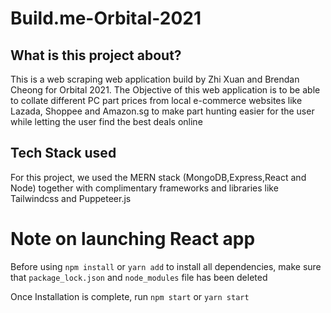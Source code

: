 # Build.me-Orbital-2021

## What is this project about?

This is a web scraping web application build by Zhi Xuan and Brendan Cheong for Orbital 2021. The Objective of this web application is to be able to collate different PC part prices from local e-commerce websites like Lazada, Shoppee and Amazon.sg to make part hunting easier for the user while letting the user find the best deals online

## Tech Stack used

For this project, we used the MERN stack (MongoDB,Express,React and Node) together with complimentary frameworks and libraries like Tailwindcss and Puppeteer.js

# Note on launching React app

Before using `npm install` or `yarn add` to install all dependencies, make sure that `package_lock.json` and `node_modules` file has been deleted

Once Installation is complete, run `npm start` or `yarn start`
